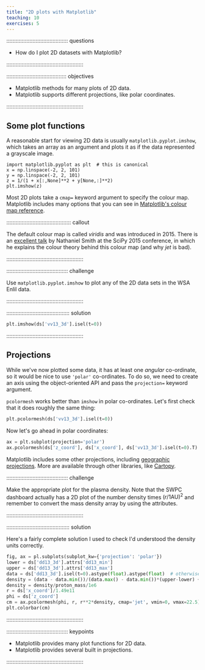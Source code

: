 ```yaml
---
title: "2D plots with Matplotlib"
teaching: 10
exercises: 5
---
```


:::::::::::::::::::::::::::::::::::::::: questions

- How do I plot 2D datasets with Matplotlib?

::::::::::::::::::::::::::::::::::::::::::::::::::

::::::::::::::::::::::::::::::::::::::: objectives

- Matplotlib methods for many plots of 2D data.
- Matplotlib supports different projections, like polar coordinates.

::::::::::::::::::::::::::::::::::::::::::::::::::

## Some plot functions

A reasonable start for viewing 2D data is usually
`matplotlib.pyplot.imshow`, which takes an array as an argument and plots
it as if the data represented a grayscale image.
```python3
import matplotlib.pyplot as plt  # this is canonical
x = np.linspace(-2, 2, 101)
y = np.linspace(-2, 2, 101)
z = 1/(1 + x[:,None]**2 + y[None,:]**2)
plt.imshow(z)
```
Most 2D plots take a `cmap=` keyword argument to specify the colour map.
Matplotlib includes many options that you can see in
[Matplotlib's colour map reference](https://matplotlib.org/stable/users/explain/colors/colormaps.html).

:::::::::::::::::::::::::::::::::::::::::: callout

The default colour map is called *viridis* and was introduced in 2015.
There is an [excellent talk](https://www.youtube.com/watch?v=xAoljeRJ3lU)
by Nathaniel Smith at the SciPy 2015 conference, in which he explains
the colour theory behind this colour map (and why *jet* is bad).

::::::::::::::::::::::::::::::::::::::::::::::::::

:::::::::::::::::::::::::::::::::::::::: challenge

Use `matplotlib.pyplot.imshow` to plot any of the 2D data sets in the WSA Enlil data.

::::::::::::::::::::::::::::::::::::::::::::::::::

::::::::::::::::::::::::::::::::::::::::: solution

```python
plt.imshow(ds['vv13_3d'].isel(t=0))
```

::::::::::::::::::::::::::::::::::::::::::::::::::

## Projections

While we've now plotted some data, it has at least one *angular* co-ordinate,
so it would be nice to use `'polar'` co-ordinates.
To do so, we need to create an axis using the object-oriented API
and pass the `projection=` keyword argument.

`pcolormesh` works better than `imshow` in polar co-ordinates.
Let's first check that it does roughly the same thing:

```python
plt.pcolormesh(ds['vv13_3d'].isel(t=0))
```

Now let's go ahead in polar coordinates:

```python
ax = plt.subplot(projection='polar')
ax.pcolormesh(ds['z_coord'], ds['x_coord'], ds['vv13_3d'].isel(t=0).T)
```

Matplotlib includes some other projections, including
[geographic projections](https://matplotlib.org/stable/gallery/subplots_axes_and_figures/geo_demo.html).
More are available through other libraries, like [Cartopy](https://scitools.org.uk/cartopy/).

:::::::::::::::::::::::::::::::::::::::: challenge

Make the appropriate plot for the plasma density.
Note that the SWPC dashboard actually has a 2D plot of the number density times $(r/\mathrm{1 AU})^2$
and remember to convert the mass density array by using the attributes.

::::::::::::::::::::::::::::::::::::::::::::::::::

::::::::::::::::::::::::::::::::::::::::: solution

Here's a fairly complete solution I used to check I'd understood the density units correctly.

```python
fig, ax = pl.subplots(subplot_kw={'projection': 'polar'})
lower = ds['dd13_3d'].attrs['dd13_min']
upper = ds['dd13_3d'].attrs['dd13_max']
data = ds['dd13_3d'].isel(t=0).astype(float).astype(float)  # otherwise max-min overflows
density = (data - data.min())/(data.max() - data.min())*(upper-lower) + lower
density = density/proton_mass/1e6
r = ds['x_coord']/1.49e11
phi = ds['z_coord']
cm = ax.pcolormesh(phi, r, r**2*density, cmap='jet', vmin=0, vmax=22.5)
plt.colorbar(cm)
```

::::::::::::::::::::::::::::::::::::::::::::::::::

:::::::::::::::::::::::::::::::::::::::: keypoints

- Matplotlib provides many plot functions for 2D data.
- Matplotlib provides several built in projections.

::::::::::::::::::::::::::::::::::::::::::::::::::
